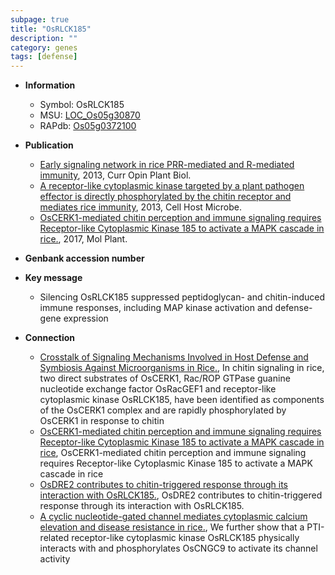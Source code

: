 ```yaml
---
subpage: true
title: "OsRLCK185"
description: ""
category: genes
tags: [defense]
---
```


* **Information**  
    + Symbol: OsRLCK185  
    + MSU: [LOC_Os05g30870](http://rice.plantbiology.msu.edu/cgi-bin/ORF_infopage.cgi?orf=LOC_Os05g30870)  
    + RAPdb: [Os05g0372100](http://rapdb.dna.affrc.go.jp/viewer/gbrowse_details/irgsp1?name=Os05g0372100)  

* **Publication**  
    + [Early signaling network in rice PRR-mediated and R-mediated immunity](http://www.ncbi.nlm.nih.gov/pubmed?term=Early+signaling+network+in+rice+PRR-mediated+and+R-mediated+immunity%5BTitle%5D), 2013, Curr Opin Plant Biol.
    + [A receptor-like cytoplasmic kinase targeted by a plant pathogen effector is directly phosphorylated by the chitin receptor and mediates rice immunity](http://www.ncbi.nlm.nih.gov/pubmed?term=A+receptor-like+cytoplasmic+kinase+targeted+by+a+plant+pathogen+effector+is+directly+phosphorylated+by+the+chitin+receptor+and+mediates+rice+immunity%5BTitle%5D), 2013, Cell Host Microbe.
    + [OsCERK1-mediated chitin perception and immune signaling requires Receptor-like Cytoplasmic Kinase 185 to activate a MAPK cascade in rice.](http://www.ncbi.nlm.nih.gov/pubmed?term=OsCERK1-mediated+chitin+perception+and+immune+signaling+requires+Receptor-like+Cytoplasmic+Kinase+185+to+activate+a+MAPK+cascade+in+rice.%5BTitle%5D), 2017, Mol Plant.

* **Genbank accession number**  

* **Key message**  
    + Silencing OsRLCK185 suppressed peptidoglycan- and chitin-induced immune responses, including MAP kinase activation and defense-gene expression

* **Connection**  
    + [Crosstalk of Signaling Mechanisms Involved in Host Defense and Symbiosis Against Microorganisms in Rice.](http://www.ncbi.nlm.nih.gov/pubmed?term=Crosstalk+of+Signaling+Mechanisms+Involved+in+Host+Defense+and+Symbiosis+Against+Microorganisms+in+Rice.%5BTitle%5D), In chitin signaling in rice, two direct substrates of OsCERK1, Rac/ROP GTPase guanine nucleotide exchange factor OsRacGEF1 and receptor-like cytoplasmic kinase OsRLCK185, have been identified as components of the OsCERK1 complex and are rapidly phosphorylated by OsCERK1 in response to chitin
    + [OsCERK1-mediated chitin perception and immune signaling requires Receptor-like Cytoplasmic Kinase 185 to activate a MAPK cascade in rice](http://www.ncbi.nlm.nih.gov/pubmed?term=OsCERK1-mediated+chitin+perception+and+immune+signaling+requires+Receptor-like+Cytoplasmic+Kinase+185+to+activate+a+MAPK+cascade+in+rice%5BTitle%5D), OsCERK1-mediated chitin perception and immune signaling requires Receptor-like Cytoplasmic Kinase 185 to activate a MAPK cascade in rice
    + [OsDRE2 contributes to chitin-triggered response through its interaction with OsRLCK185.](http://www.ncbi.nlm.nih.gov/pubmed?term=OsDRE2+contributes+to+chitin-triggered+response+through+its+interaction+with+OsRLCK185.%5BTitle%5D), OsDRE2 contributes to chitin-triggered response through its interaction with OsRLCK185.
    + [A cyclic nucleotide-gated channel mediates cytoplasmic calcium elevation and disease resistance in rice.](http://www.ncbi.nlm.nih.gov/pubmed?term=A+cyclic+nucleotide-gated+channel+mediates+cytoplasmic+calcium+elevation+and+disease+resistance+in+rice.%5BTitle%5D),  We further show that a PTI-related receptor-like cytoplasmic kinase OsRLCK185 physically interacts with and phosphorylates OsCNGC9 to activate its channel activity



